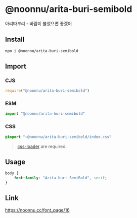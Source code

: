 # @noonnu/arita-buri-semibold
아리따부리 - 바람이 불었으면 좋겠어

## Install
```sh
npm i @noonnu/arita-buri-semibold
```
## Import
### CJS
```js
require("@noonnu/arita-buri-semibold")
```
### ESM
```js
import "@noonnu/arita-buri-semibold"
```
### CSS 
```css
@import "~@noonnu/arita-buri-semibold/index.css"
```
> [css-loader](https://github.com/webpack-contrib/css-loader) are required.

## Usage
```css
body {
    font-family: "Arita-buri-SemiBold", serif;
}
```

## Link
https://noonnu.cc/font_page/16